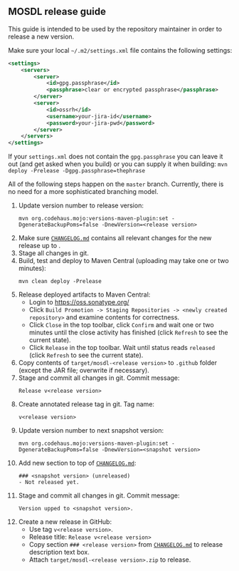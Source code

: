 MOSDL release guide
-------------------

This guide is intended to be used by the repository maintainer in order to release a new version.

Make sure your local `~/.m2/settings.xml` file contains the following settings:

```xml
<settings>
    <servers>
        <server>
            <id>gpg.passphrase</id>
            <passphrase>clear or encrypted passphrase</passphrase>
        </server>
        <server>
            <id>ossrh</id>
            <username>your-jira-id</username>
            <password>your-jira-pwd</password>
        </server>
    </servers>
</settings>
```

If your `settings.xml` does not contain the `gpg.passphrase` you can leave it out (and get asked when you build) or you can supply it when building: `mvn deploy -Prelease -Dgpg.passphrase=thephrase`

All of the following steps happen on the `master` branch. Currently, there is no need for a more sophisticated branching model.

1. Update version number to release version:
	```
	mvn org.codehaus.mojo:versions-maven-plugin:set -DgenerateBackupPoms=false -DnewVersion=<release version>
	```
2. Make sure [`CHANGELOG.md`](CHANGELOG.md) contains all relevant changes for the new release up to <release version>.
3. Stage all changes in git.
4. Build, test and deploy to Maven Central (uploading may take one or two minutes):
	```
	mvn clean deploy -Prelease
	```
5. Release deployed artifacts to Maven Central:
	- Login to https://oss.sonatype.org/
	- Click `Build Promotion -> Staging Repositories -> <newly created repository>` and examine contents for correctness.
	- Click `Close` in the top toolbar, click `Confirm` and wait one or two minutes until the close activity has finished (click `Refresh` to see the current state).
	- Click `Release` in the top toolbar. Wait until status reads `released` (click `Refresh` to see the current state).
6. Copy contents of `target/mosdl-<release version>` to `.github` folder (except the JAR file; overwrite if necessary).
7. Stage and commit all changes in git. Commit message:
	```
	Release v<release version>
	```
8. Create annotated release tag in git. Tag name:
	```
	v<release version>
	```
9. Update version number to next snapshot version:
	```
	mvn org.codehaus.mojo:versions-maven-plugin:set -DgenerateBackupPoms=false -DnewVersion=<snapshot version>
	```
10. Add new section to top of [`CHANGELOG.md`](CHANGELOG.md):
	```
	### <snapshot version> (unreleased)
	- Not released yet.
	```
11. Stage and commit all changes in git. Commit message:
	```
	Version upped to <snapshot version>.
	```
12. Create a new release in GitHub:
	- Use tag `v<release version>`.
	- Release title: `Release v<release version>`
	- Copy section `### <release version>` from [`CHANGELOG.md`](CHANGELOG.md) to release description text box.
	- Attach `target/mosdl-<release version>.zip` to release.
